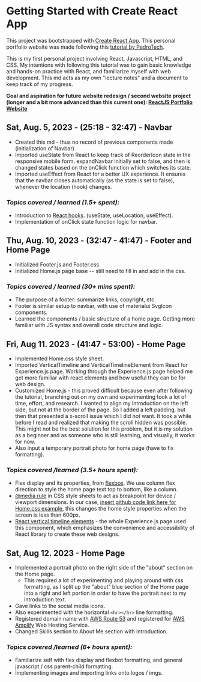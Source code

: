 # Getting Started with Create React App

This project was bootstrapped with [Create React App](https://github.com/facebook/create-react-app). This personal portfolio website was made following this [tutorial by PedroTech](https://www.youtube.com/watch?v=x7mwVn2z3Sk&ab_channel=PedroTech). 

This is my first personal project involving React, Javascript, HTML, and CSS. My intentions with following this tutorial was to gain basic knowledge and hands-on practice with React, and familiarize myself with web development. This md acts as my own "lecture notes" and a document to keep track of my progress.

**Goal and aspiration for future website redesign / second website project (longer and a bit more advanced than this current one): [ReactJS Portfolio Website](https://www.youtube.com/watch?v=3aCoZudPEKE&ab_channel=CrypticalCoder)**

## Sat, Aug. 5, 2023 - (25:18 - 32:47) - Navbar
* Created this md - thus no record of previous components made (initialization of Navbar).
* Imported useState from React to keep track of ReorderIcon state in the responsive mobile form. expandNavbar initially set to false, and then is changed states based on the onClick function which switches its state.
* Imported useEffect from React for a better UX experience. It ensures that the navbar closes automatically (as the state is set to false), whenever the location (hook) changes.
  
### _**Topics covered / learned (1.5+ spent):**_ 
  * Introduction to [React hooks](https://react.dev/reference/react). (useState, useLocation, useEffect).
  * Implementation of onClick state function logic for navbar.

## Thu, Aug. 10, 2023 - (32:47 - 41:47) - Footer and Home Page
* Initialized Footer.js and Footer.css
* Initialized Home.js page base -- still need to fill in and add in the css.

### _**Topics covered / learned (30+ mins spent):**_
  * The purpose of a footer: summarize links, copyright, etc.
  * Footer is similar setup to navbar, with use of materialui SvgIcon components.
  * Learned the components / basic structure of a home page. Getting more familiar with JS syntax and overall code structure and logic. 

## Fri, Aug 11. 2023 - (41:47 - 53:00) - Home Page
  * Implemented Home.css style sheet.
  * Imported VerticalTimeline and VerticalTimelineElement from React for Experience.js page. Working through the Experience.js page helped me get more familiar with react elements and how useful they can be for web design. 
  * Customized Home.js - this proved difficult because even after following the tutorial, branching out on my own and experimenting took a lot of time, effort, and research. I wanted to align my introduction on the left side, but not at the border of the page. So I added a left padding, but then that presented a x-scroll issue which I did not want. It took a while before I read and realized that making the scroll hidden was possible. This might not be the best solution for this problem, but it is my solution as a beginner and as someone who is still learning, and visually, it works for now. 
  * Also input a temporary portrait photo for home page (have to fix formatting).

### _**Topics covered /learned (3.5+ hours spent):**_
  * Flex display and its properties, from [flexbox](https://css-tricks.com/snippets/css/a-guide-to-flexbox/#aa-flexbox-properties). We use column flex direction to style the home page text top to bottom, like a column.
  * [@media rule](https://www.w3schools.com/cssref/css3_pr_mediaquery.php) in CSS style sheets to act as breakpoint for device / viewport dimensions. In our case, [insert github code link here for Home.css example](), this changes the home style properties when the screen is less than 600px.
  * [React vertical timeline elements](https://www.npmjs.com/package/react-vertical-timeline-component) - the whole Experience.js page used this component, which emphasizes the convenience and accessibility of React library to create these web designs.

## Sat, Aug 12. 2023 - Home Page
* Implemented a portrait photo on the right side of the "about" section on the Home page.
  * This required a lot of experimenting and playing around with css formatting, as I split up the "about" blue section of the Home page into a right and left portion in order to have the portrait next to my introduction text.
* Gave links to the social media icons.
* Also experimented with the horizontal `<hr></hr>` line formatting.
* Registered domain name with [AWS Route 53](https://aws.amazon.com/route53/) and registered for [AWS Amplify](https://aws.amazon.com/amplify/) Web Hosting Service.
* Changed Skills section to About Me section with introduction.

### _**Topics covered /learned (6+ hours spent):**_
  * Familiarize self with flex display and flexbot formatting, and general javascript / css parent-child formatting.
  * Implementing images and importing links onto logos / imgs.

